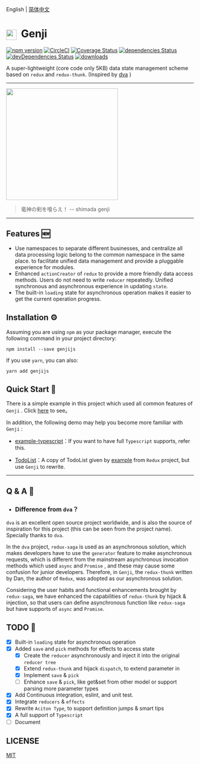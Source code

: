 English | [简体中文](https://github.com/kelekexiao123/genjijs/blob/master/README_zh-CN.md)
# <img src="https://user-images.githubusercontent.com/17807197/72414887-3b7b6080-37ae-11ea-87db-d350efb54a8e.png" width="28" height="28" align="center" style="margin-right: 5px" /> Genji

[![npm version](https://img.shields.io/npm/v/genjijs.svg)](https://www.npmjs.com/package/genjijs)
[![CircleCI](https://circleci.com/gh/kelekexiao123/genjijs.svg?style=svg)](https://circleci.com/gh/kelekexiao123/genjijs)
[![Coverage Status](https://coveralls.io/repos/github/kelekexiao123/genjijs/badge.svg?branch=master)](https://coveralls.io/github/kelekexiao123/genjijs?branch=master)
[![dependencies Status](https://david-dm.org/kelekexiao123/genjijs/status.svg)](https://david-dm.org/kelekexiao123/genjijs)
[![devDependencies Status](https://david-dm.org/kelekexiao123/genjijs/dev-status.svg)](https://david-dm.org/kelekexiao123/genjijs?type=dev)
[![downloads](https://img.shields.io/npm/dm/genjijs.svg)](https://npmcharts.com/compare/genjijs?minimal=true)

A super-lightweight (core code only 5KB) data state management scheme based on `redux` and `redux-thunk`. (Inspired by [dva](https://github.com/dvajs/dva) )

---

<img src="https://user-images.githubusercontent.com/17807197/72416259-3835a400-37b1-11ea-91ed-0ca72d361802.gif" width="300" />

> 竜神の剣を喰らえ！ -- shimada genji

---

## Features :new:

* Use namespaces to separate different businesses, and centralize all data processing logic belong to the common namespace in the same place. to facilitate unified data management and provide a pluggable experience for modules.
* Enhanced `actionCreator` of `redux` to provide a more friendly data access methods. Users do not need to write `reducer` repeatedly. Unified synchronous and asynchronous experience in updating `state`.
* The built-in `loading` state for asynchronous operation makes it easier to get the current operation progress.

## Installation :gear:

Assuming you are using `npm` as your package manager, execute the following command in your project directory:

```
npm install --save genjijs
```

If you use `yarn`, you can also:
```
yarn add genjijs
```

## Quick Start :beginner:

There is a simple example in this project which used all common features of `Genji` . Click [here](https://github.com/kelekexiao123/genjijs/tree/master/example) to see。

In addition, the following demo may help you become more familiar with `Genji` :

* [example-typescript](https://codesandbox.io/s/genji-typescript-3dcoo?fontsize=14&hidenavigation=1&theme=dark)：If you want to have full `Typescript` supports, refer this.

* [TodoList](https://codesandbox.io/s/genji-todolist-v5c8t?fontsize=14&hidenavigation=1&theme=dark)：A copy of TodoList given by [example](https://codesandbox.io/s/github/reduxjs/redux/tree/master/examples/todos) from `Redux` project, but use `Genji` to rewrite.

---

## Q & A :book:

* ### Difference from `dva`？

`dva` is an excellent open source project worldwide, and is also the source of inspiration for this project (this can be seen from the project name). Specially thanks to `dva`.

In the `dva` project, `redux-saga` is used as an asynchronous solution, which makes developers have to use the `generator` feature to make asynchronous requests, which is different from the mainstream asynchronous invocation methods which used `async` and `Promise` , and these may cause some confusion for junior developers. Therefore, in `Genji`, the `redux-thunk` written by Dan, the author of `Redux`, was adopted as our asynchronous solution.

Considering the user habits and functional enhancements brought by `redux-saga`, we have enhanced the capabilities of `redux-thunk` by hijack & injection, so that users can define asynchronous function like `redux-saga` but have supports of `async` and `Promise`.

## TODO :construction:
- [x] Built-in `loading` state for asynchronous operation
- [x] Added `save` and `pick` methods for effects to access state
  - [x] Create the `reducer` asynchronously and inject it into the original `reducer tree`
  - [x] Extend `redux-thunk` and hijack `dispatch`, to extend parameter in 
  - [x] Implement `save` & `pick`
  - [ ] Enhance `save` & `pick`, like get&set from other model or support parsing more parameter types
- [x] Add Continuous integration, eslint, and unit test.
- [x] Integrate `reducers` & `effects`
- [x] Rewrite `Aciton Type`, to support definition jumps & smart tips
- [x] A full support of `Typescript`
- [ ] Document

## LICENSE

[MIT](https://github.com/kelekexiao123/genjijs/blob/master/LICENSE)
